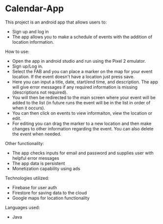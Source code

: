 # Calendar-App

This project is an android app that allows users to:
- Sign up and log in
- The app allows you to make a schedule of events with the addition of location information. 

How to use:
- Open the app in android studio and run using the Pixel 2 emulator.
- Sign up/Log in.
- Select the FAB and you can place a marker on the map for your event location. If the event doesn't have a location just press save.
- Here you can input a title, date, start/end time, and description. The app will give error messages if any required information is missing (descriptions not required).
- You will then be redirected to the main screen where your event will be added to the list (in future runs the event will be in the list in order of when it occurs).
- You can then click on events to view informaiton, view the location or edit.
- For editing you can drag the marker to a new location and then make changes to other information regarding the event. You can also delete the event when needed.

Other functionality:
- The app checks inputs for email and password and supplies user with helpful error messages
- The app data is persistent
- Monetization capability using ads

Technologies utilized:
- Firebase for user auth
- Firestore for saving data to the cloud
- Google maps for location functionality

Languages used:
- Java

